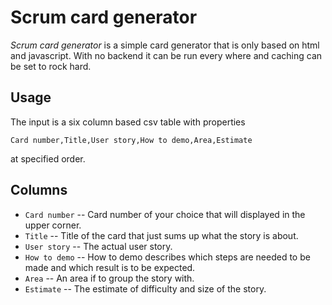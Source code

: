 # Scrum card generator

*Scrum card generator* is a simple card generator that is only based
on html and javascript. With no backend it can be run every where and
caching can be set to rock hard.

## Usage

The input is a six column based csv table with properties

    Card number,Title,User story,How to demo,Area,Estimate

at specified order.

## Columns

* `Card number` -- Card number of your choice that will displayed in the upper corner.
* `Title` -- Title of the card that just sums up what the story is about.
* `User story` -- The actual user story.
* `How to demo` -- How to demo describes which steps are needed to be made and which result is to be expected.
* `Area` -- An area if to group the story with.
* `Estimate` -- The estimate of difficulty and size of the story.